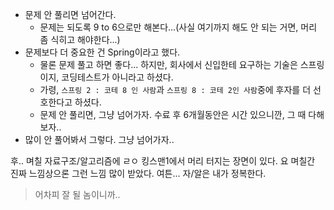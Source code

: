 
* 문제 안 풀리면 넘어간다.  
  * 문제는 되도록 9 to 6으로만 해본다...(사실 여기까지 해도 안 되는 거면, 머리 좀 식히고 해야한다...)
* 문제보다 더 중요한 건 Spring이라고 했다.
  * 물론 문제 풀고 하면 좋다... 하지만, 회사에서 신입한테 요구하는 기술은 스프링이지, 코딩테스트가 아니라고 하셨다.
  * 가령, `스프링 2 : 코테 8 인 사람`과 `스프링 8 : 코테 2인 사람`중에 후자를 더 선호한다고 하셨다.
  * 문제 안 풀리면, 그냥 넘어가자. 수료 후 6개월동안은 시간 있으니깐, 그 때 다해보자..
* 많이 안 풀어봐서 그렇다. 그냥 넘어가자..

후.. 며칠 자료구조/알고리즘에 ㄹㅇ 킹스맨1에서 머리 터지는 장면이 있다. 
요 며칠간 진짜 느낌상으론 그런 느낌 많이 받았다. 여튼... 자/알은 내가 정복한다.
> 어차피 잘 될 놈이니까..
